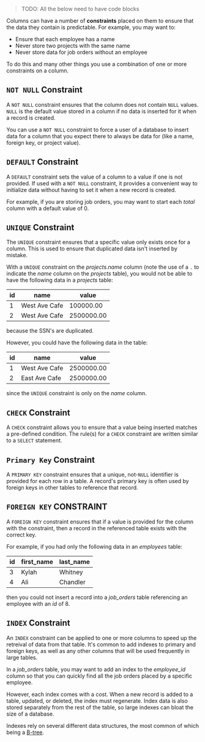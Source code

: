 > TODO: All the below need to have code blocks

Columns can have a number of **constraints** placed on them to ensure that the data they contain is predictable. For example, you may want to:

* Ensure that each employee has a name
* Never store two projects with the same name
* Never store data for job orders without an employee

To do this and many other things you use a combination of one or more constraints on a column.

## `NOT NULL` Constraint

A `NOT NULL` constraint ensures that the column does not contain `NULL` values. `NULL` is the default value stored in a column if no data is inserted for it when a record is created.

You can use a `NOT NULL` constraint to force a user of a database to insert data for a column that you expect there to always be data for (like a name, foreign key, or project value).

## `DEFAULT` Constraint

A `DEFAULT` constraint sets the value of a column to a value if one is not provided. If used with a `NOT NULL` constraint, it provides a convenient way to initialize data without having to set it when a new record is created.

For example, if you are storing job orders, you may want to start each _total_ column with a default value of 0.

## `UNIQUE` Constraint

The `UNIQUE` constraint ensures that a specific value only exists once for a column. This is used to ensure that duplicated data isn't inserted by mistake.

With a `UNIQUE` constraint on the _projects.name_ column (note the use of a `.` to indicate the _name_ column on the _projects_ table), you would not be able to have the following data in a _projects_ table:

| id   | name          | value      |
| ---- | ------------- | ---------- |
| 1    | West Ave Cafe | 100000.00  |
| 2    | West Ave Cafe | 2500000.00 |

because the SSN's are duplicated.

However, you could have the following data in the table:

| id   | name          | value      |
| ---- | ------------- | ---------- |
| 1    | West Ave Cafe | 2500000.00 |
| 2    | East Ave Cafe | 2500000.00 |

since the `UNIQUE` constraint is only on the _name_ column.

## `CHECK` Constraint

A `CHECK` constraint allows you to ensure that a value being inserted matches a pre-defined condition. The rule(s) for a `CHECK` constraint are written similar to a `SELECT` statement.

## `Primary Key` Constraint

A `PRIMARY KEY` constraint ensures that a unique, not-`NULL` identifier is provided for each row in a table. A record's primary key is often used by foreign keys in other tables to reference that record.

## `FOREIGN KEY` CONSTRAINT

A `FOREIGN KEY` constraint ensures that if a value is provided for the column with the constraint, then a record in the referenced table exists with the correct key.

For example, if you had only the following data in an _employees_ table:

| id   | first_name | last_name |
| ---- | ---------- | --------- |
| 3    | Kylah      | Whitney   |
| 4    | Ali        | Chandler  |

then you could not insert a record into a _job_orders_ table referencing an employee with an _id_ of 8.

## `INDEX` Constraint

An `INDEX` constraint can be applied to one or more columns to speed up the retreival of data from that table. It's common to add indexes to primary and foreign keys, as well as any other columns that will be used frequently in large tables.

In a _job_orders_ table, you may want to add an index to the _employee_id_ column so that you can quickly find all the job orders placed by a specific employee.

However, each index comes with a cost. When a new record is added to a table, updated, or deleted, the index must regenerate. Index data is also stored separately from the rest of the table, so large indexes can bloat the size of a database.

Indexes rely on several different data structures, the most common of which being a [B-tree](https://en.wikipedia.org/wiki/B-tree).